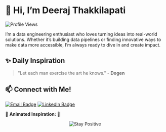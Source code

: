 # 👋 Hi, I’m Deeraj Thakkilapati

![Profile Views](https://komarev.com/ghpvc/?username=Deeraj7&color=blue)

I’m a data engineering enthusiast who loves turning ideas into real-world solutions. Whether it’s building data pipelines or finding innovative ways to make data more accessible, I’m always ready to dive in and create impact.

## ✨ Daily Inspiration
> "Let each man exercise the art he knows." - **Dogen**

## 📫 Connect with Me!
[![Email Badge](https://img.shields.io/badge/Email-thakkilapatideeraj@gmail.com-red?style=flat-square&logo=gmail&logoColor=white)](mailto:thakkilapatideeraj@gmail.com)
[![LinkedIn Badge](https://img.shields.io/badge/LinkedIn-Connect-blue?style=flat-square&logo=linkedin&logoColor=white)](https://www.linkedin.com/in/deerajthakkilapati/)

🌱 **Animated Inspiration:** 🌱
<p align="center">
<img src="https://img.shields.io/badge/-Stay%20Positive-brightgreen?style=for-the-badge&labelColor=black" alt="Stay Positive" style="animation: pulse 1s infinite;">
</p>
